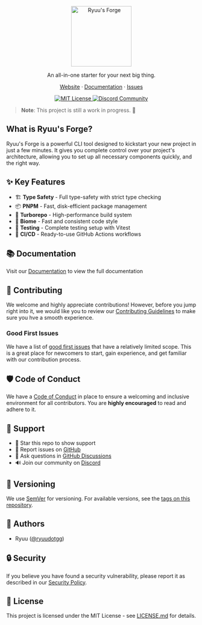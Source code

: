 <p align="center">
  <picture>
    <source media="(prefers-color-scheme: dark)" srcset="https://cdn.ryuu.gg/DargW5gB3W5Z.png">
    <source media="(prefers-color-scheme: light)" srcset="https://cdn.ryuu.gg/EWwq3GD8sJH3.png">
    <img alt="Ryuu's Forge" src="https://cdn.ryuu.gg/EWwq3GD8sJH3.png" width="160">
  </picture>
</p>

<p align="center">
  An all-in-one starter for your next big thing.
</p>

<p align="center">
  <a href="https://forge.ryuu.gg">Website</a>
  ·
  <a href="https://forge.ryuu.gg/docs">Documentation</a>
  ·
  <a href="https://github.com/ryuudotgg/forge/issues">Issues</a>
</p>

<p align="center">
  <a href="LICENSE.md">
    <img src="https://img.shields.io/github/license/ryuudotgg/forge?style=for-the-badge&labelColor=000000" alt="MIT License">
  </a>
  <a href="https://discord.gg/YaarU42KxQ">
    <img src="https://img.shields.io/discord/1131068064637649048?style=for-the-badge&labelColor=000000&color=5865F2&label=Discord" alt="Discord Community">
  </a>
</p>

> **Note**: This project is still a work in progress. 🚧

## What is Ryuu's Forge?

Ryuu's Forge is a powerful CLI tool designed to kickstart your new project in just a few minutes. It gives you complete control over your project's architecture, allowing you to set up all necessary components quickly, and the right way.

## ✨ Key Features

- 🏗️ **Type Safety** - Full type-safety with strict type checking
- 📦 **PNPM** - Fast, disk-efficient package management
- 🏃 **Turborepo** - High-performance build system
- 📝 **Biome** - Fast and consistent code style
- 🧪 **Testing** - Complete testing setup with Vitest
- 🚀 **CI/CD** - Ready-to-use GitHub Actions workflows

## 📚 Documentation

Visit our [Documentation](https://forge.ryuu.gg/docs) to view the full documentation

## 🤝 Contributing

We welcome and highly appreciate contributions! However, before you jump right into it, we
would like you to review our [Contributing Guidelines](CONTRIBUTING.md) to make sure you
hve a smooth experience.

### Good First Issues

We have a list of [good first issues](https://github.com/ryuudotgg/forge/issues?q=is:open+is:issue+label:%22good+first+issue%22) that have a relatively limited scope. This is a great place for newcomers to start, gain experience, and get familiar with our contribution process.

## 🛡️ Code of Conduct

We have a [Code of Conduct](CODE_OF_CONDUCT.md) in place to ensure a welcoming and inclusive environment for all contributors. You are **highly encouraged** to read and adhere to it.

## 🔧 Support

- 🌟 Star this repo to show support
- 🎯 Report issues on [GitHub](https://github.com/ryuudotgg/forge/issues)
- 💬 Ask questions in [GitHub Discussions](https://github.com/ryuudotgg/forge/discussions)
- 🔊 Join our community on [Discord](https://discord.gg/YaarU42KxQ)

## 📝 Versioning

We use [SemVer](http://semver.org) for versioning. For available versions, see the [tags on this repository](https://github.com/ryuudotgg/forge/tags).

## 👥 Authors

- Ryuu ([@ryuudotgg](https://github.com/ryuudotgg))

## 🔒 Security

If you believe you have found a security vulnerability, please report it as described in our [Security Policy](SECURITY.md).

## 📄 License

This project is licensed under the MIT License - see [LICENSE.md](LICENSE.md) for details.
